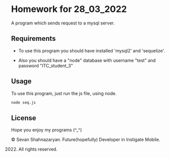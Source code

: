 # Homework for 28_03_2022

A program which sends request to a mysql server.

## Requirements

* To use this program you should have installed 'mysql2' and 'sequelize'.

* Also you should have a "node" database with username "test" and password "ITC_student_3"

## Usage
To use this program, just run the js file, using node.
```bash
node seq.js
```

## License
Hope you enjoy my programs (^_^)

© Sevan Shahnazaryan. 
Future(hopefully) Developer in Instigate Mobile. 

2022. All rights reserved.